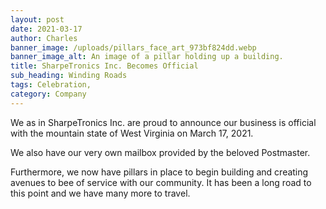 ```yaml
---
layout: post
date: 2021-03-17
author: Charles
banner_image: /uploads/pillars_face_art_973bf824dd.webp
banner_image_alt: An image of a pillar holding up a building.
title: SharpeTronics Inc. Becomes Official
sub_heading: Winding Roads
tags: Celebration, 
category: Company
---
```

We as in SharpeTronics Inc. are proud to announce our business is official with the mountain state of West Virginia on March 17, 2021.

We also have our very own mailbox provided by the beloved Postmaster.

Furthermore, we now have pillars in place to begin building and creating avenues to bee of service with our community. It has been a long road to this point and we have many more to travel.
